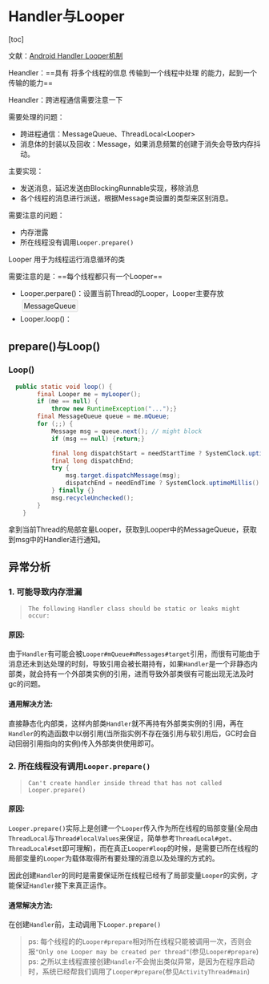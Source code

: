 Handler与Looper
===============

[toc]

文献：[Android Handler Looper机制](https://blog.dreamtobe.cn/2016/03/11/android_handler_looper/) 



Heandler：==具有 将多个线程的信息 传输到一个线程中处理 的能力，起到一个传输的能力== 

Heandler：跨进程通信需要注意一下

需要处理的问题：

- 跨进程通信：MessageQueue、ThreadLocal\<Looper>
- 消息体的封装以及回收：Message，如果消息频繁的创建于消失会导致内存抖动。

主要实现：

- 发送消息，延迟发送由BlockingRunnable实现，移除消息
- 各个线程的消息进行派送，根据Message类设置的类型来区别消息。

需要注意的问题：

- 内存泄露
- 所在线程没有调用`Looper.prepare()`

Looper 用于为线程运行消息循环的类

需要注意的是：==每个线程都只有一个Looper== 





- Looper.perpare()：设置当前Thread的Looper，Looper主要存放 <span style="display: inline-block;border:1px solid #dbdcdc; background:#f5f5f5; padding: 3px ; margin:3px; border-radius: 3px " >MessageQueue</span> 
- Looper.loop()：



prepare()与Loop()
-----------------



### Loop()

```java
  public static void loop() {
        final Looper me = myLooper();
        if (me == null) {
            throw new RuntimeException("...");}
        final MessageQueue queue = me.mQueue;
        for (;;) {
            Message msg = queue.next(); // might block
            if (msg == null) {return;}

            final long dispatchStart = needStartTime ? SystemClock.uptimeMillis() : 0;
            final long dispatchEnd;
            try {
                msg.target.dispatchMessage(msg);
                dispatchEnd = needEndTime ? SystemClock.uptimeMillis() : 0;
            } finally {}
            msg.recycleUnchecked();
        }
    }
```

拿到当前Thread的局部变量Looper，获取到Looper中的MessageQueue，获取到msg中的Handler进行通知。





异常分析
--------

### 1. 可能导致内存泄漏

> ```
> The following Handler class should be static or leaks might occur: 
> ```

#### 原因:

由于`Handler`有可能会被`Looper#mQueue#mMessages#target`引用，而很有可能由于消息还未到达处理的时刻，导致引用会被长期持有，如果`Handler`是一个非静态内部类，就会持有一个外部类实例的引用，进而导致外部类很有可能出现无法及时gc的问题。

#### 通用解决方法:

直接静态化内部类，这样内部类`Handler`就不再持有外部类实例的引用，再在`Handler`的构造函数中以弱引用(当所指实例不存在强引用与软引用后，GC时会自动回弱引用指向的实例)传入外部类供使用即可。

### 2. 所在线程没有调用`Looper.prepare()`

> ```
> Can't create handler inside thread that has not called Looper.prepare()
> ```

#### 原因:

`Looper.prepare()`实际上是创建一个`Looper`传入作为所在线程的局部变量(全局由`ThreadLocal`与`Thread#localValues`来保证，简单参考`ThreadLocal#get`、`ThreadLocal#set`即可理解)，而在真正`Looper#loop`的时候，是需要已所在线程的局部变量的`Looper`为载体取得所有要处理的消息以及处理的方式的。

因此创建`Handler`的同时是需要保证所在线程已经有了局部变量`Looper`的实例，才能保证`Handler`接下来真正运作。

#### 通常解决方法:

在创建`Handler`前，主动调用下`Looper.prepare()`

> ps: 每个线程的的`Looper#prepare`相对所在线程只能被调用一次，否则会报`"Only one Looper may be created per thread"`(参见`Looper#prepare`)
> ps: 之所以主线程直接创建`Handler`不会抛出类似异常，是因为在程序启动时，系统已经帮我们调用了`Looper#prepare`(参见`ActivityThread#main`)







